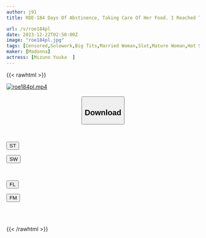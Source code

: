 ```yaml
---
author: j91
title: ROE-184 Days Of Abstinence, Taking Care Of Her Food. I Reached The Limit Of My Patience And Indulged In Creampie Sex With My Girlfriend's Mother, Yuka, Who Was Secretly Frustrated. Yuka Mizuno

url: /v/roe184pl
date: 2023-12-22T02:50:00Z
image: "roe184pl.jpg"
tags: [Censored,Solowork,Big Tits,Married Woman,Slut,Mature Woman,Hot Spring	 ]
maker: [Madonna]
actress: [Mizuno Yuuka  ]
---
```



{{< rawhtml >}}

<div class="video" data-videoid="qxqjaWB0aRuzQG1">
    <a href="javascript:;">
        <img src="/v/roe184pl/roe184pl.jpg" width="WIDTH" height="HEIGHT" alt="roe184pl.mp4" loading="lazy">
    </a>
</div>

<script type="text/javascript" src="https://j91.asia/asset/on-demand-st.js"></script>

<br>
  <link rel="stylesheet" href="https://j91.asia/asset/bs5.css">
  
  <center>
  <button class="btn btn-primary" type="button" data-bs-toggle="collapse" data-bs-target=".multi-collapse" aria-expanded="false" aria-controls="multiCollapseExample1 multiCollapseExample2"><h2>Download</h2></button></center>
</p>
<div class="row">
  <div class="col">
    <div class="collapse multi-collapse" id="multiCollapseExample1">
      <div class="card card-body">
	      	      <br>
<div class="buttons">  
<p><a href="https://streamtape.to/v/qxqjaWB0aRuzQG1" target="_blank"><button class="btn-hover color-3"><i class="fa fa-download"></i> ST</button></a></p>
<p><a href="https://flaswish.com/kd4ipswmwq8h" target="_blank"><button class="btn-hover color-2"><i class="fa fa-download"></i> SW</button></a></p></div>
    </div>
  </div>
</div>
  <div class="col">
    <div class="collapse multi-collapse" id="multiCollapseExample2">
      <div class="card card-body">
	      <br>
<div class="buttons">
<p><a href="javascript:;" target="_blank"><button class="btn-hover color-9"><i class="fa fa-download"></i> FL</button></a></p>
<p><a href="javascript:;" target="_blank"><button class="btn-hover color-8"><i class="fa fa-download"></i> FM</button></a></p></div>
<br><br>
      </div>
    </div>
  </div>
</div>

{{< /rawhtml >}}